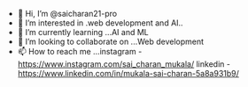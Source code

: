 - 👋 Hi, I’m @saicharan21-pro
- 👀 I’m interested in .web development and AI..
- 🌱 I’m currently learning ...AI and ML
- 💞️ I’m looking to collaborate on ...Web development
- 📫 How to reach me ...instagram - https://www.instagram.com/sai_charan_mukala/
                         linkedin - https://www.linkedin.com/in/mukala-sai-charan-5a8a931b9/


<!---
saicharan21-pro/saicharan21-pro is a ✨ special ✨ repository because its `README.md` (this file) appears on your GitHub profile.
You can click the Preview link to take a look at your changes.
--->
